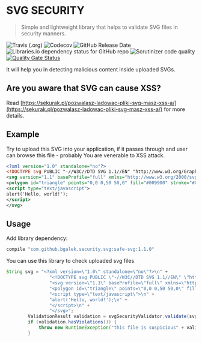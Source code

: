 # SVG SECURITY
> Simple and lightweight library that helps to validate SVG files in security manners. 

![Travis (.org)](https://img.shields.io/travis/bgalek/safe-svg.svg?style=flat-square) 
![Codecov](https://img.shields.io/codecov/c/github/bgalek/safe-svg.svg?style=flat-square)
![GitHub Release Date](https://img.shields.io/github/release-date/bgalek/safe-svg.svg?style=flat-square)
![Libraries.io dependency status for GitHub repo](https://img.shields.io/librariesio/github/bgalek/safe-svg.svg?style=flat-square)
![Scrutinizer code quality](https://img.shields.io/scrutinizer/g/bgalek/safe-svg.svg?style=flat-square)
[![Quality Gate Status](https://sonarcloud.io/api/project_badges/measure?project=bgalek_safe-svg&metric=alert_status)](https://sonarcloud.io/dashboard?id=bgalek_safe-svg)

It will help you in detecting malicious content inside uploaded SVGs.

## Are you aware that SVG can cause XSS?

Read [https://sekurak.pl/pozwalasz-ladowac-pliki-svg-masz-xss-a/](https://sekurak.pl/pozwalasz-ladowac-pliki-svg-masz-xss-a/) for more details.

## Example

Try to upload this SVG into your application, if it passes through and user can browse this file - probably You are venerable to XSS attack.  

```xml
<?xml version="1.0" standalone="no"?>
<!DOCTYPE svg PUBLIC "-//W3C//DTD SVG 1.1//EN" "http://www.w3.org/Graphics/SVG/1.1/DTD/svg11.dtd">
<svg version="1.1" baseProfile="full" xmlns="http://www.w3.org/2000/svg">
<polygon id="triangle" points="0,0 0,50 50,0" fill="#009900" stroke="#004400"/>
<script type="text/javascript">
alert('Hello, world!');
</script>
</svg>
```

## Usage

Add library dependency:
```groovy
compile "com.github.bgalek.security.svg:safe-svg:1.1.0"
```

You can use this library to check uploaded svg files

```java
String svg = "<?xml version=\"1.0\" standalone=\"no\"?>\n" +
                "<!DOCTYPE svg PUBLIC \"-//W3C//DTD SVG 1.1//EN\" \"http://www.w3.org/Graphics/SVG/1.1/DTD/svg11.dtd\">\n" +
                "<svg version=\"1.1\" baseProfile=\"full\" xmlns=\"http://www.w3.org/2000/svg\">\n" +
                "<polygon id=\"triangle\" points=\"0,0 0,50 50,0\" fill=\"#009900\" stroke=\"#004400\"/>\n" +
                "<script type=\"text/javascript\">\n" +
                "alert('Hello, world!');\n" +
                "</script>\n" +
                "</svg>";
        ValidationResult validation = svgSecurityValidator.validate(svg);
        if (validation.hasViolations()) {
            throw new RuntimeException("this file is suspicious" + validation.getOffendingElements());
        }
```
